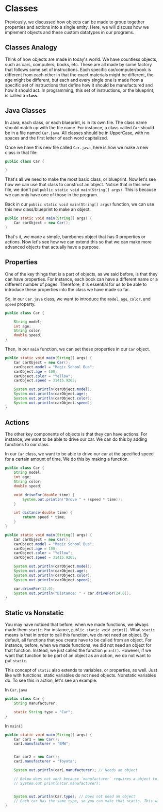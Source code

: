 # Classes

Previously, we discussed how objects can be made to group together properties and actions into a single entity. Here, we will discuss how we implement objects and these custom datatypes in our programs.

## Classes Analogy

Think of how objects are made in today's world. We have countless objects, such as cars, computers, books, etc. These are all made by some factory that follows some set of instructions. Each specific car/computer/book is different from each other in that the exact materials might be different, the age might be different, but each and every single one is made from a specific set of instructions that define how it should be manufactured and how it should act. In programming, this set of instructions, or the blueprint, is called a **`class`**.

## Java Classes

In Java, each class, or each blueprint, is in its own file. The class name should match up with the file name. For instance, a class called `Car` should be in a file named `Car.java`. All classes should be in UpperCase, with no spaces and the first letter of each word capitalized.

Once we have this new file called `Car.java`, here is how we make a new class in that file:

```java
public class Car {

}
```

That's all we need to make the most basic class, or blueprint. Now let's see how we can use that class to construct an object. Notice that in this new file, we don't put `public static void main(String[] args)`. This is because we can only have one of those in the program.

Back in our `public static void main(String[] args)` function, we can use this new class/blueprint to make an object.

```java
public static void main(String[] args) {
    Car carObject = new Car();
}
```

That's it, we made a simple, barebones object that has 0 properties or actions. Now let's see how we can extend this so that we can make more advanced objects that actually have a purpose.

## Properties

One of the key things that is a part of objects, as we said before, is that they can have properties. For instance, each book can have a different name or a different number of pages. Therefore, it is essential for us to be able to introduce these properties into the class we have made so far.

So, in our `Car.java` class, we want to introduce the `model`, `age`, `color`, and `speed` property.

```java
public class Car {

    String model;
    int age;
    String color;
    double speed;
}
```

Then, in our `main` function, we can set these properties in our `Car` object.

```java
public static void main(String[] args) {
    Car carObject = new Car();
    carObject.model = "Magic School Bus";
    carObject.age = 100;
    carObject.color = "Yellow";
    carObject.speed = 31415.9265;

    System.out.println(carObject.model);
    System.out.println(carObject.age);
    System.out.println(carObject.color);
    System.out.println(carObject.speed);
}
```

## Actions

The other key components of objects is that they can have actions. For instance, we want to be able to drive our car. We can do this by adding functions to our class.

In our `Car` class, we want to be able to drive our car at the specified speed for a certain amount of time. We do this by making a function.

```java
public class Car {
    String model;
    int age;
    String color;
    double speed;

    void driveFor(double time) {
        System.out.println("Drove " + (speed * time));
    }

    int distance(double time) {
        return speed * time;
    }
}
```

```java
public static void main(String[] args) {
    Car carObject = new Car();
    carObject.model = "Magic School Bus";
    carObject.age = 100;
    carObject.color = "Yellow";
    carObject.speed = 31415.9265;

    System.out.println(carObject.model);
    System.out.println(carObject.age);
    System.out.println(carObject.color);
    System.out.println(carObject.speed);

    car.driveFor(12.0);
    System.out.println("Distance: " + car.driveFor(24.0));
}
```

## Static vs Nonstatic

You may have noticed that before, when we made functions, we always made them `static`. For instance, `public static void print()`. What `static` means is that in order to call this function, we do not need an object. By default, all functions that you create have to be called from an object. For instance, before, when we made functions, we did not need an object for that function. Instead, we just called the function `print()`. However, if we want that function to be part of an object as an action, we do not want to put `static`.

This concept of `static` also extends to variables, or properties, as well. Just like with functions, static variables do not need objects. Nonstatic variables do. To see this in action, let's see an example.

In `Car.java`

```java
public class Car {
    String manufacturer;

    static String type = "Car";
}
```

In `main()`

```java
public static void main(String[] args) {
    Car car1 = new Car();
    car1.manufacturer = "BMW";


    Car car2 = new Car();
    car2.manufacturer = "Toyota";

    System.out.println(car1.manufacturer); // Needs an object

    // Below does not work because `manufacturer` requires a object to be used (manufacturer is different for each object)
    // System.out.println(Car.manufacturer);


    System.out.println(Car.type); // Does not need an object
    // Each car has the same type, so you can make that static. This will be the same for all of the `Car` variables and is shared
}
```
